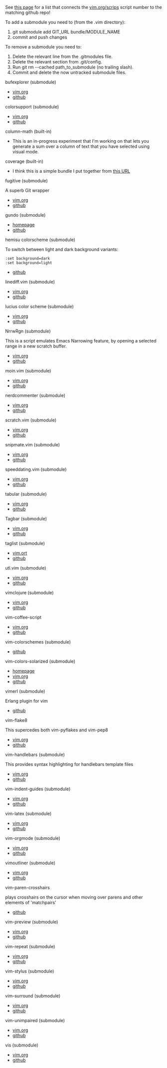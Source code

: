 See [this page](http://vim-scripts.org/vim/scripts.html) for a list that connects the 
[vim.org/scrips](http://www.vim.org/scripts) script number to the matching github repo!

To add a submodule you need to (from the .vim directory):

1. git submodule add GIT_URL bundle/MODULE_NAME
1. commit and push changes

To remove a submodule you need to:

1. Delete the relevant line from the .gitmodules file.
1. Delete the relevant section from .git/config.
1. Run git rm --cached path_to_submodule (no trailing slash).
1. Commit and delete the now untracked submodule files.

bufexplorer (submodule)

*   [vim.org](http://www.vim.org/scripts/script.php?script_id=42)
*   [github](https://github.com/markabe/bufexplorer)

colorsupport (submodule)

*   [vim.org](http://www.vim.org/scripts/script.php?script_id=2682)
*   [github](https://github.com/vim-scripts/colorsupport.vim)

column-math (built-in)

*   This is an in-progress experiment that I'm working on that 
    lets you generate a sum over a column of text that you have
    selected using visual mode.

coverage (built-in)

*   I think this is a simple bundle I put together from 
    [this URL](http://mg.pov.lt/vim/plugin/py-coverage-highlight.vim)

fugitive (submodule)

A superb Git wrapper

*   [vim.org](http://www.vim.org/scripts/script.php?script_id=2975)
*   [github](https://github.com/tpope/vim-fugitive)

gundo (submodule)

*   [homepage](http://sjl.bitbucket.org/gundo.vim/)
*   [github](http://github.com/sjl/gundo.vim)

hemisu colorscheme (submodule)

To switch between light and dark background variants:

    :set background=dark
    :set background=light

*   [github](https://github.com/noahfrederick/Hemisu)


linediff.vim (submodule)

*   [vim.org](http://www.vim.org/scripts/script.php?script_id=3745)
*   [github](https://github.com/AndrewRadev/linediff.vim)

lucius color scheme (submodule)

*   [vim.org](http://www.vim.org/scripts/script.php?script_id=2536)
*   [github](https://github.com/vim-scripts/Lucius)


NrrwRgn (submodule)

This is a script emulates Emacs Narrowing feature, by opening a 
selected range in a new scratch buffer.

*   [vim.org](http://www.vim.org/scripts/script.php?script_id=3075)
*   [github](https://github.com/vim-scripts/NrrwRgn)


moin.vim (submodule)

*   [vim.org](http://www.vim.org/scripts/script.php?script_id=1459)
*   [github](https://github.com/vim-scripts/moin.vim)

nerdcommenter (submodule)

*   [vim.org](http://www.vim.org/scripts/script.php?script_id=1218)
*   [github](https://github.com/scrooloose/nerdcommenter)

scratch.vim (submodule)

*   [vim.org](http://www.vim.org/scripts/script.php?script_id=664)
*   [github](https://github.com/vim-scripts/scratch.vim)

snipmate.vim (submodule)

*   [vim.org](http://www.vim.org/scripts/script.php?script_id=2540)
*   [github](https://github.com/msanders/snipmate.vim)

speeddating.vim (submodule)

*   [vim.org](http://www.vim.org/scripts/script.php?script_id=2120)
*   [github](https://github.com/vim-scripts/speeddating.vim)

tabular (submodule)

*   [vim.org](http://www.vim.org/scripts/script.php?script_id=3464)
*   [github](https://github.com/godlygeek/tabular)

Tagbar (submodule)

*   [vim.org](http://www.vim.org/scripts/script.php?script_id=3465)
*   [github](https://github.com/vim-scripts/Tagbar)

taglist (submodule)

*   [vim.ort](http://www.vim.org/scripts/script.php?script_id=273)
*   [github](https://github.com/vim-scripts/taglist.vim)

utl.vim (submodule)

*   [vim.org](http://www.vim.org/scripts/script.php?script_id=293)
*   [github](https://github.com/vim-scripts/utl.vim)

vimclojure (submodule)

*   [vim.org](http://www.vim.org/scripts/script.php?script_id=2501)
*   [github](https://github.com/vim-scripts/VimClojure)

vim-coffee-script

*   [vim.org](http://www.vim.org/scripts/script.php?script_id=3590)
*   [github](https://github.com/kchmck/vim-coffee-script)

vim-colorschemes (submodule)

*   [github](https://github.com/flazz/vim-colorschemes)

vim-colors-solarized (submodule)

*   [homepage](http://ethanschoonover.com/solarized)
*   [vim.org](http://www.vim.org/scripts/script.php?script_id=3520)
*   [github](https://github.com/altercation/vim-colors-solarized)

vimerl (submodule)

Erlang plugin for vim

*   [github](https://github.com/jimenezrick/vimerl)

vim-flake8

This supercedes both vim-pyflakes and vim-pep8

*   [vim.org](http://www.vim.org/scripts/script.php?script_id=3927)
*   [github](https://github.com/nvie/vim-flake8)

vim-handlebars (submodule)

This provides syntax highlighting for handlebars template files

*   [vim.org](http://www.vim.org/scripts/script.php?script_id=3638)
*   [github](https://github.com/nono/vim-handlebars)

vim-indent-guides (submodule)

*   [vim.org](http://www.vim.org/scripts/script.php?script_id=3361)
*   [github](https://github.com/nathanaelkane/vim-indent-guides)

vim-latex (submodule)

*   [vim.org](http://www.vim.org/scripts/script.php?script_id=475)
*   [github](https://github.com/vim-scripts/LaTeX-Suite-aka-Vim-LaTeX)

vim-orgmode (submodule)

*   [vim.org](http://www.vim.org/scripts/script.php?script_id=3642)
*   [github](https://github.com/vim-scripts/vim-orgmode)

vimoutliner (submodule)

*   [vim.org](http://www.vim.org/scripts/script.php?script_id=3515)
*   [github](https://github.com/vimoutliner/vimoutliner)

vim-paren-crosshairs

plays crosshairs on the cursor when moving over parens and other elements of
'matchpairs'

*   [github](https://github.com/chreekat/vim-paren-crosshairs.git)

vim-preview (submodule)

*   [vim.org](http://www.vim.org/scripts/script.php?script_id=3344)
*   [github](https://github.com/greyblake/vim-preview)

vim-repeat (submodule)

*   [vim.org](http://www.vim.org/scripts/script.php?script_id=2136)
*   [github](https://github.com/tpope/vim-repeat)

vim-stylus (submodule)

*   [vim.org](http://www.vim.org/scripts/script.php?script_id=3513)
*   [github](https://github.com/wavded/vim-stylus)

vim-surround (submodule)

*   [vim.org](http://www.vim.org/scripts/script.php?script_id=1697)
*   [github](https://github.com/tpope/vim-surround)

vim-unimpaired (submodule)

*   [vim.org](http://www.vim.org/scripts/script.php?script_id=1590)
*   [github](https://github.com/tpope/vim-unimpaired)

vis (submodule)

*   [vim.org](http://www.vim.org/scripts/script.php?script_id=1195)
*   [github](https://github.com/vim-scripts/vis)



